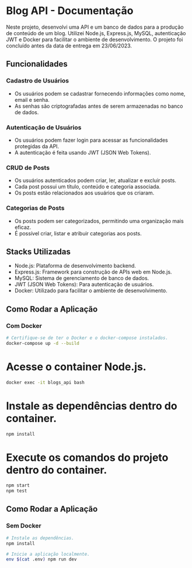 # Blog API - Documentação

Neste projeto, desenvolvi uma API e um banco de dados para a produção de conteúdo de um blog. Utilizei Node.js, Express.js, MySQL, autenticação JWT e Docker para facilitar o ambiente de desenvolvimento. O projeto foi concluído antes da data de entrega em 23/06/2023.

## Funcionalidades

### Cadastro de Usuários
- Os usuários podem se cadastrar fornecendo informações como nome, email e senha.
- As senhas são criptografadas antes de serem armazenadas no banco de dados.

### Autenticação de Usuários
- Os usuários podem fazer login para acessar as funcionalidades protegidas da API.
- A autenticação é feita usando JWT (JSON Web Tokens).

### CRUD de Posts
- Os usuários autenticados podem criar, ler, atualizar e excluir posts.
- Cada post possui um título, conteúdo e categoria associada.
- Os posts estão relacionados aos usuários que os criaram.

### Categorias de Posts
- Os posts podem ser categorizados, permitindo uma organização mais eficaz.
- É possível criar, listar e atribuir categorias aos posts.

## Stacks Utilizadas

- Node.js: Plataforma de desenvolvimento backend.
- Express.js: Framework para construção de APIs web em Node.js.
- MySQL: Sistema de gerenciamento de banco de dados.
- JWT (JSON Web Tokens): Para autenticação de usuários.
- Docker: Utilizado para facilitar o ambiente de desenvolvimento.

## Como Rodar a Aplicação

### Com Docker

```sh
# Certifique-se de ter o Docker e o docker-compose instalados.
docker-compose up -d --build
```


# Acesse o container Node.js.
```sh
docker exec -it blogs_api bash
```



# Instale as dependências dentro do container.
```sh
npm install
```

# Execute os comandos do projeto dentro do container.
```sh
npm start
npm test
```
## Como Rodar a Aplicação

### Sem Docker
```sh
# Instale as dependências.
npm install
```
```sh
# Inicie a aplicação localmente.
env $(cat .env) npm run dev
```


